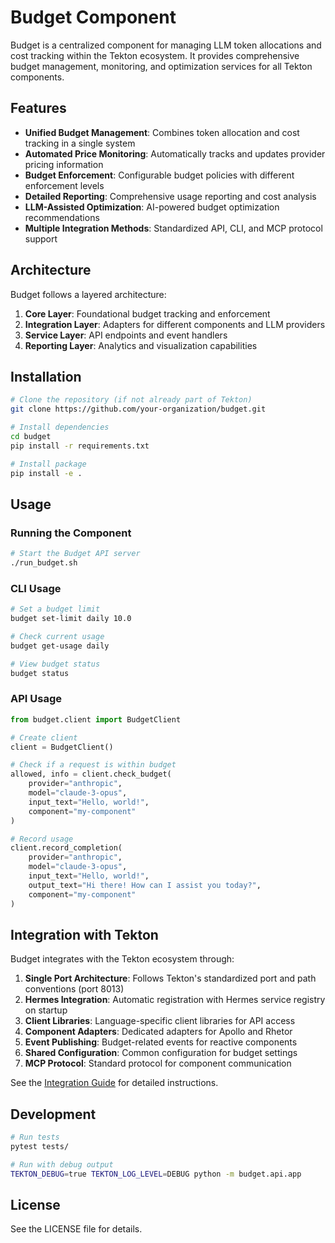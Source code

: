 # Budget Component

Budget is a centralized component for managing LLM token allocations and cost tracking within the Tekton ecosystem. It provides comprehensive budget management, monitoring, and optimization services for all Tekton components.

## Features

- **Unified Budget Management**: Combines token allocation and cost tracking in a single system
- **Automated Price Monitoring**: Automatically tracks and updates provider pricing information
- **Budget Enforcement**: Configurable budget policies with different enforcement levels
- **Detailed Reporting**: Comprehensive usage reporting and cost analysis
- **LLM-Assisted Optimization**: AI-powered budget optimization recommendations
- **Multiple Integration Methods**: Standardized API, CLI, and MCP protocol support

## Architecture

Budget follows a layered architecture:

1. **Core Layer**: Foundational budget tracking and enforcement
2. **Integration Layer**: Adapters for different components and LLM providers
3. **Service Layer**: API endpoints and event handlers
4. **Reporting Layer**: Analytics and visualization capabilities

## Installation

```bash
# Clone the repository (if not already part of Tekton)
git clone https://github.com/your-organization/budget.git

# Install dependencies
cd budget
pip install -r requirements.txt

# Install package
pip install -e .
```

## Usage

### Running the Component

```bash
# Start the Budget API server
./run_budget.sh
```

### CLI Usage

```bash
# Set a budget limit
budget set-limit daily 10.0

# Check current usage
budget get-usage daily

# View budget status
budget status
```

### API Usage

```python
from budget.client import BudgetClient

# Create client
client = BudgetClient()

# Check if a request is within budget
allowed, info = client.check_budget(
    provider="anthropic",
    model="claude-3-opus",
    input_text="Hello, world!",
    component="my-component"
)

# Record usage
client.record_completion(
    provider="anthropic",
    model="claude-3-opus",
    input_text="Hello, world!",
    output_text="Hi there! How can I assist you today?",
    component="my-component"
)
```

## Integration with Tekton

Budget integrates with the Tekton ecosystem through:

1. **Single Port Architecture**: Follows Tekton's standardized port and path conventions (port 8013)
2. **Hermes Integration**: Automatic registration with Hermes service registry on startup
3. **Client Libraries**: Language-specific client libraries for API access
4. **Component Adapters**: Dedicated adapters for Apollo and Rhetor
5. **Event Publishing**: Budget-related events for reactive components
6. **Shared Configuration**: Common configuration for budget settings
7. **MCP Protocol**: Standard protocol for component communication

See the [Integration Guide](/MetaData/ComponentDocumentation/Budget/INTEGRATION_GUIDE.md) for detailed instructions.

## Development

```bash
# Run tests
pytest tests/

# Run with debug output
TEKTON_DEBUG=true TEKTON_LOG_LEVEL=DEBUG python -m budget.api.app
```

## License

See the LICENSE file for details.
